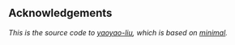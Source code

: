 ## Acknowledgements

*This is the source code to [yaoyao-liu](https://github.com/yaoyao-liu/minimal-light), which is based on [minimal](https://github.com/orderedlist/minimal).*
